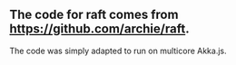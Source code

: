 ## The code for raft comes from https://github.com/archie/raft.

The code was simply adapted to run on multicore Akka.js.
